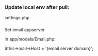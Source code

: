 ### Update local env after pull:
settings.php

###
Set email appserver

In app/models/Email.php:

$this->mail->Host = '{email server domain}';
